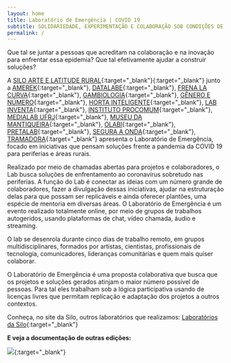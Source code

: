 ```yaml
---
layout: home
title: Laboratório de Emergência | COVID 19
subtitle: SOLIDARIEDADE, EXPERIMENTAÇÃO E COLABORAÇÃO SOB CONDIÇÕES DE ISOLAMENTO
permalink: /
---
```


Que tal se juntar a pessoas que acreditam na colaboração e na inovação para enfrentar essa epidemia? Que tal efetivamente ajudar a construir soluções?

A [SILO ARTE E LATITUDE RURAL](https://silo.org.br/){:target="_blank"}{:target="_blank"} junto a [AMEREK](https://twitter.com/amerek_ufmg){:target="_blank"}, [DATALABE](https://datalabe.org/){:target="_blank"}, [FRENA LA CURVA](https://frenalacurva.net/){:target="_blank"}, [GAMBIOLOGIA](http://www.gambiologia.net/blog/){:target="_blank"}, [GÊNERO E NÚMERO](http://www.generonumero.media/){:target="_blank"},
[HORTA INTELIGENTE](https://hortainteligente.wixsite.com/hortainteligente){:target="_blank"}, [LAB INVENTA](https://pt-br.facebook.com/labinventa/){:target="_blank"}, [INSTITUTO PROCOMUM](https://www.procomum.org/){:target="_blank"}, [MEDIALAB UFRJ](href="http://medialabufrj.net/"){:target="_blank"}, [MUSEU DA MANTIQUEIRA](https://museudamantiqueira.com.br/){:target="_blank"}, [OLABI](https://www.olabi.org.br){:target="_blank"}, [PRETALAB](https://www.pretalab.com/){:target="_blank"}, [SEGURA A ONDA](https://seguraaonda.com.br/){:target="_blank"}, 
[TRAMADORA](https://www.tramadora.net/){:target="_blank"} apresenta o Laboratório de Emergência, focado em iniciativas que pensam soluções frente a pandemia da COVID 19 para periferias e áreas rurais.

Realizado por meio de chamadas abertas para projetos e colaboradores, o Lab busca soluções de enfrentamento ao coronavírus sobretudo nas periferias. A função do Lab é conectar as ideias com um número grande de colaboradores, fazer a divulgação dessas iniciativas, ajudar na estruturação delas para que possam ser replicáveis e ainda oferecer plantões, uma espécie de mentoria em diversas áreas. O Laboratório de Emergência é um evento realizado totalmente online, por meio de grupos de trabalhos autogeridos, usando plataformas de chat, vídeo chamada, áudio e streaming.

O lab se desenrola durante cinco dias de trabalho remoto, em grupos multidisciplinares, formados por artistas, cientistas, profissionais de tecnologia, comunicadores, lideranças comunitárias e quem mais quiser colaborar. 

O Laboratório de Emergência é uma proposta colaborativa que busca que os projetos e soluções gerados atinjam o maior número possível de pessoas. Para tal eles trabalham sob a lógica participativa usando de licenças livres que permitam replicação e adaptação dos projetos a outros contextos.

Conheça, no site da Silo, outros laboratórios que realizamos: [Laboratórios da Silo](https://silo.org.br/interactivos/){:target="_blank"}
  

**E veja a documentação de outras edições:**

     
[![](/media/images/labdeemergencia2.jpg)](https://labdeemergencia.silo.org.br/2ed){:target="_blank"}